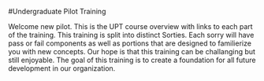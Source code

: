 #Undergraduate Pilot Training

Welcome new pilot. This is the UPT course overview with links to each part of the training. This training is split into distinct Sorties. Each sorry will have pass or fail components as well as portions that are designed to familierize you with new concepts. Our hope is that this training can be challanging but still enjoyable. The goal of this training is to create a foundation for all future development in our organization.
